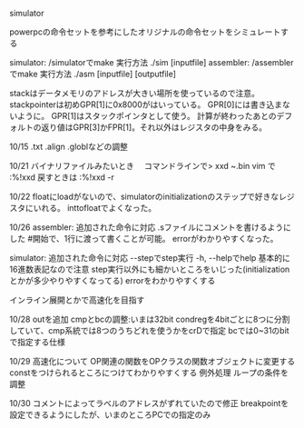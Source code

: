 simulator

powerpcの命令セットを参考にしたオリジナルの命令セットをシミュレートする

simulator: /simulatorでmake 実行方法 ./sim [inputfile]
assembler: /assemblerでmake 実行方法 ./asm [inputfile] [outputfile]

stackはデータメモリのアドレスが大きい場所を使っているので注意。
stackpointerは初めGPR[1]に0x8000がはいっている。
GPR[0]には書き込まないように。
GPR[1]はスタックポインタとして使う。
計算が終わったあとのデフォルトの返り値はGPR[3]かFPR[1]。それ以外はレジスタの中身をみる。

10/15
.txt .align .globlなどの調整

10/21
バイナリファイルみたいとき　
コマンドラインで> xxd ~.bin
vim で :%!xxd  戻すときは :%!xxd -r

10/22
floatにloadがないので、simulatorのinitializationのステップで好きなレジスタにいれる。
inttofloatでよくなった。

10/26
assembler:
追加された命令に対応
.sファイルにコメントを書けるようにした #開始で、1行に渡って書くことが可能。
errorがわかりやすくなった。

simulator:
追加された命令に対応
--stepでstep実行
-h, --helpでhelp
基本的に16進数表記なので注意
step実行以外にも細かいところをいじった(initializationとかが多少やりやすくなってる)
errorをわかりやすくする

インライン展開とかで高速化を目指す

10/28
outを追加
cmpとbcの調整:いまは32bit condregを4bitごとに8つに分割していて、cmp系統では8つのうちどれを使うかをcrDで指定 bcでは0~31のbitで指定する仕様

10/29
高速化について
OP関連の関数をOPクラスの関数オブジェクトに変更する
constをつけられるところにつけてわかりやすくする
例外処理
ループの条件を調整

10/30
コメントによってラベルのアドレスがずれていたので修正
breakpointを設定できるようにしたが、いまのところPCでの指定のみ
